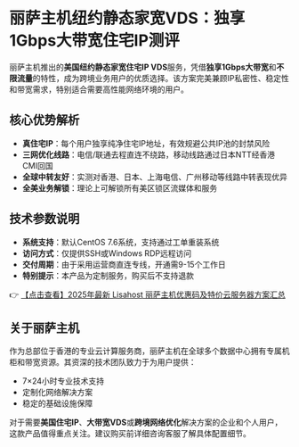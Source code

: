 # 丽萨主机纽约静态家宽VDS：独享1Gbps大带宽住宅IP测评

丽萨主机推出的**美国纽约静态家宽住宅IP VDS**服务，凭借**独享1Gbps大带宽**和**不限流量**的特性，成为跨境业务用户的优质选择。该方案完美兼顾IP私密性、稳定性和带宽需求，特别适合需要高性能网络环境的用户。

## 核心优势解析

- **真住宅IP**：每个用户独享纯净住宅IP地址，有效规避公共IP池的封禁风险
- **三网优化线路**：电信/联通去程直连不绕路，移动线路通过日本NTT经香港CMI回国
- **全球中转友好**：实测对香港、日本、上海电信、广州移动等线路中转表现优异
- **全美业务解锁**：理论上可解锁所有美区锁区流媒体和服务

## 技术参数说明

- **系统支持**：默认CentOS 7.6系统，支持通过工单重装系统
- **访问方式**：仅提供SSH或Windows RDP远程访问
- **交付周期**：由于采用运营商直连专线，开通需9-15个工作日
- **特别提示**：本产品为定制服务，购买后不支持退款

👉 [【点击查看】2025年最新 Lisahost 丽萨主机优惠码及特价云服务器方案汇总](https://bit.ly/lisazhuji)

## 关于丽萨主机

作为总部位于香港的专业云计算服务商，丽萨主机在全球多个数据中心拥有专属机柜和带宽资源。其资深的技术团队致力于为用户提供：

- 7×24小时专业技术支持
- 定制化网络解决方案
- 稳定的基础设施保障

对于需要**美国住宅IP**、**大带宽VDS**或**跨境网络优化**解决方案的企业和个人用户，这款产品值得重点关注。建议购买前详细咨询客服了解具体配置细节。